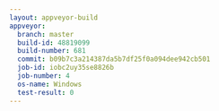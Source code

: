 ```yaml
---
layout: appveyor-build
appveyor:
  branch: master
  build-id: 48819099
  build-number: 681
  commit: b09b7c3a214387da5b7df25f0a094dee942cb501
  job-id: iobc2uy35se8826b
  job-number: 4
  os-name: Windows
  test-result: 0
---
```

